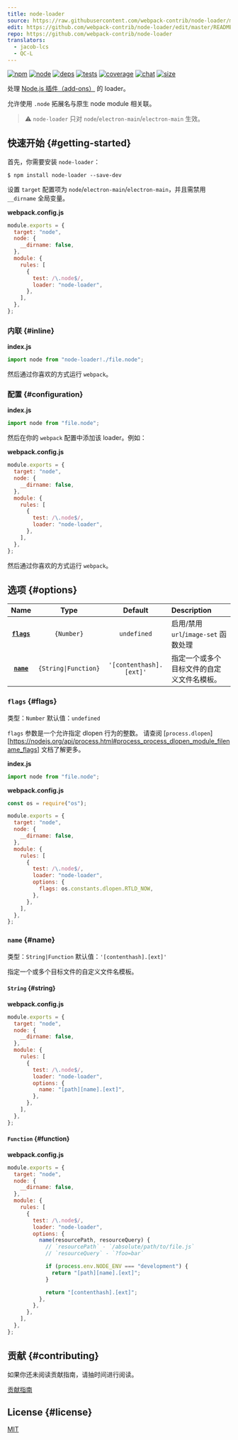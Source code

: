 ```yaml
---
title: node-loader
source: https://raw.githubusercontent.com/webpack-contrib/node-loader/master/README.md
edit: https://github.com/webpack-contrib/node-loader/edit/master/README.md
repo: https://github.com/webpack-contrib/node-loader
translators:
  - jacob-lcs
  - QC-L
---
```



[![npm][npm]][npm-url]
[![node][node]][node-url]
[![deps][deps]][deps-url]
[![tests][tests]][tests-url]
[![coverage][cover]][cover-url]
[![chat][chat]][chat-url]
[![size][size]][size-url]



处理 [Node.js 插件（add-ons）](https://nodejs.org/dist/latest/docs/api/addons.html) 的 loader。

允许使用 `.node` 拓展名与原生 node module 相关联。

> ⚠ `node-loader` 只对 `node`/`electron-main`/`electron-main` 生效。

## 快速开始 {#getting-started}

首先，你需要安装 `node-loader`：

```console
$ npm install node-loader --save-dev
```

设置 `target` 配置项为 `node`/`electron-main`/`electron-main`，并且需禁用 `__dirname` 全局变量。

**webpack.config.js**

```js
module.exports = {
  target: "node",
  node: {
    __dirname: false,
  },
  module: {
    rules: [
      {
        test: /\.node$/,
        loader: "node-loader",
      },
    ],
  },
};
```

### 内联 {#inline}

**index.js**

```js
import node from "node-loader!./file.node";
```

然后通过你喜欢的方式运行 `webpack`。

### 配置 {#configuration}

**index.js**

```js
import node from "file.node";
```

然后在你的 `webpack` 配置中添加该 loader。例如：

**webpack.config.js**

```js
module.exports = {
  target: "node",
  node: {
    __dirname: false,
  },
  module: {
    rules: [
      {
        test: /\.node$/,
        loader: "node-loader",
      },
    ],
  },
};
```

然后通过你喜欢的方式运行 `webpack`。

## 选项 {#options}

|         Name          |         Type         |         Default         | Description                                                  |
| :-------------------: | :------------------: | :---------------------: | :----------------------------------------------------------- |
| **[`flags`](#flags)** |      `{Number}`      |       `undefined`       | 启用/禁用 `url`/`image-set` 函数处理       |
|  **[`name`](#name)**  | `{String\|Function}` | `'[contenthash].[ext]'` | 指定一个或多个目标文件的自定义文件名模板。 |

### `flags` {#flags}

类型：`Number`
默认值：`undefined`

`flags` 参数是一个允许指定 dlopen 行为的整数。
请查阅 [`process.dlopen`][https://nodejs.org/api/process.html#process_process_dlopen_module_filename_flags] 文档了解更多。

**index.js**

```js
import node from "file.node";
```

**webpack.config.js**

```js
const os = require("os");

module.exports = {
  target: "node",
  node: {
    __dirname: false,
  },
  module: {
    rules: [
      {
        test: /\.node$/,
        loader: "node-loader",
        options: {
          flags: os.constants.dlopen.RTLD_NOW,
        },
      },
    ],
  },
};
```

### `name` {#name}

类型：`String|Function`
默认值：`'[contenthash].[ext]'`

指定一个或多个目标文件的自定义文件名模板。

#### `String` {#string}

**webpack.config.js**

```js
module.exports = {
  target: "node",
  node: {
    __dirname: false,
  },
  module: {
    rules: [
      {
        test: /\.node$/,
        loader: "node-loader",
        options: {
          name: "[path][name].[ext]",
        },
      },
    ],
  },
};
```

#### `Function` {#function}

**webpack.config.js**

```js
module.exports = {
  target: "node",
  node: {
    __dirname: false,
  },
  module: {
    rules: [
      {
        test: /\.node$/,
        loader: "node-loader",
        options: {
          name(resourcePath, resourceQuery) {
            // `resourcePath` - `/absolute/path/to/file.js`
            // `resourceQuery` - `?foo=bar`

            if (process.env.NODE_ENV === "development") {
              return "[path][name].[ext]";
            }

            return "[contenthash].[ext]";
          },
        },
      },
    ],
  },
};
```

## 贡献 {#contributing}

如果你还未阅读贡献指南，请抽时间进行阅读。

[贡献指南](https://github.com/webpack-contrib/node-loader/blob/master/.github/CONTRIBUTING.md)

## License {#license}

[MIT](https://github.com/webpack-contrib/node-loader/blob/master/LICENSE)

[npm]: https://img.shields.io/npm/v/node-loader.svg
[npm-url]: https://npmjs.com/package/node-loader
[node]: https://img.shields.io/node/v/node-loader.svg
[node-url]: https://nodejs.org/
[deps]: https://david-dm.org/webpack-contrib/node-loader.svg
[deps-url]: https://david-dm.org/webpack-contrib/node-loader
[tests]: https://github.com/webpack-contrib/node-loader/workflows/node-loader/badge.svg
[tests-url]: https://github.com/webpack-contrib/node-loader/actions
[cover]: https://codecov.io/gh/webpack-contrib/node-loader/branch/master/graph/badge.svg
[cover-url]: https://codecov.io/gh/webpack-contrib/node-loader
[chat]: https://badges.gitter.im/webpack/webpack.svg
[chat-url]: https://gitter.im/webpack/webpack
[size]: https://packagephobia.now.sh/badge?p=node-loader
[size-url]: https://packagephobia.now.sh/result?p=node-loader
